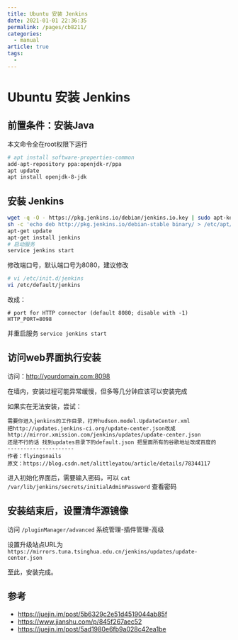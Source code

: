 ```yaml
---
title: Ubuntu 安装 Jenkins
date: 2021-01-01 22:36:35
permalink: /pages/cb8211/
categories: 
  - manual
article: true
tags: 
  - 
---
```

# Ubuntu 安装 Jenkins

## 前置条件：安装Java

本文命令全在root权限下运行

```bash
# apt install software-properties-common
add-apt-repository ppa:openjdk-r/ppa
apt update
apt install openjdk-8-jdk
```

## 安装 Jenkins

```bash
wget -q -O - https://pkg.jenkins.io/debian/jenkins.io.key | sudo apt-key add -
sh -c 'echo deb http://pkg.jenkins.io/debian-stable binary/ > /etc/apt/sources.list.d/jenkins.list'
apt-get update
apt-get install jenkins
# 启动服务
service jenkins start
```

修改端口号，默认端口号为8080，建议修改

```bash
# vi /etc/init.d/jenkins
vi /etc/default/jenkins
```

改成：

```
# port for HTTP connector (default 8080; disable with -1)
HTTP_PORT=8098
```

并重启服务 `service jenkins start`

## 访问web界面执行安装

访问：http://yourdomain.com:8098

在墙内，安装过程可能异常缓慢，但多等几分钟应该可以安装完成

如果实在无法安装，尝试：

```
需要你进入jenkins的工作目录，打开hudson.model.UpdateCenter.xml
把http://updates.jenkins-ci.org/update-center.json改成http://mirror.xmission.com/jenkins/updates/update-center.json
还是不行的话 找到updates目录下的default.json 把里面所有的谷歌地址改成百度的
--------------------- 
作者：flyingsnails 
原文：https://blog.csdn.net/alittleyatou/article/details/78344117 
```

进入初始化界面后，需要输入密码，可以 `cat /var/lib/jenkins/secrets/initialAdminPassword` 查看密码

## 安装结束后，设置清华源镜像

访问 `/pluginManager/advanced` 系统管理-插件管理-高级

设置升级站点URL为 `https://mirrors.tuna.tsinghua.edu.cn/jenkins/updates/update-center.json`

至此，安装完成。

## 参考

- https://juejin.im/post/5b6329c2e51d4519044ab85f
- https://www.jianshu.com/p/845f267aec52
- https://juejin.im/post/5ad1980e6fb9a028c42ea1be
